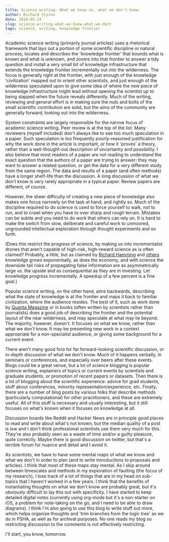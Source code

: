 ```yaml
---
title: Science writing: What we know vs. what we don't know
author: Richard Styron
date: 2018-05-24
slug: science-writing-what-we-know-what-we-dont
tags: science, writing, knowledge frontier
---
```


Academic science writing (primarily journal articles) uses a rhetorical 
framework that lays out a portion of some scientific discipline or natural 
process, locates and describes the 'knowledge frontier' that bounds what is 
known and what is unknown, and zooms into that frontier to answer a tidy 
question and install a very small bit of knowledge infrastructure that extends 
the knowledge frontier incrementally out into the wilderness. The focus is 
generally right at the frontier, with just enough of the knowledge 
'civilization' mapped out to orient other scientists, and just enough of the 
wilderness speculated upon to give some idea of where the new piece of 
knowledge infrastructure might lead without opening the scientist up to being 
slapped when the future reveals differently. Much of the writing, reviewing and 
general effort is in making sure the nuts and bolts of the small scientific 
contribution are solid, but the aims of the community are generally forward, 
looking out into the wilderness. 

System constraints are largely responsible for the narrow focus of academic 
science writing. Peer review is at the top of the list: Many reviewers (myself 
included) don't always like to see too much speculation in a paper. Such 
speculation is too frequently poorly-reasoned justification for why the work 
done in the article is important, or how it 'proves' a theory, rather than a 
well-thought-out description of uncertainty and possibility. I also believe 
that most readers of a paper are not reading to understand the exact question 
that the authors of a paper are trying to answer; they may want to answer a 
related question, or get the data for a very different study from the same 
region. The data and results of a paper (and often methods) have a longer 
shelf-life than the discussion. A long discussion of what we don't know is very 
rarely appropriate in a typical paper. Review papers are different, of course.

However, the sheer difficulty of creating a new piece of knowledge also makes 
one focus narrowly on the task at hand, and rightly so. Much of the discipline 
required to do science is used to force yourself to walk, not to run, and to 
crawl when you have to over sharp and rough terrain. Mistakes can be subtle and 
you need to do work that others can rely on. It is hard to make the switch from 
slow, deliberate and careful work to unmoored, ungrounded intellectual 
exploration through thought experiments and so forth.

(Does this restrict the progress of science, by making us into incrementalist 
drones that aren't capable of high-risk, high-reward science as is often 
claimed? Probably, a little, but as claimed by [Richard 
Hamming](http://www.cs.virginia.edu/~robins/YouAndYourResearch.html) and 
[others](https://marginalrevolution.com/?s=hamming) knowledge grows 
exponentially, as does the economy, and with science the downside tail risks of 
propagating false information are as asymmetrically large vs. the upside and as 
consequential as they are in investing. Let knowledge progress incrementally. A 
speedup of a few percent is a fine goal.)

Popular science writing, on the other hand, aims backwards, describing what the
state of knowledge is at the frontier and maps it back to familiar 
civilization, where the audience resides. The best of it, such as work done by 
[Quanta Magazine](quatamagazine.org) or in books (often written by scientists 
rather than journalists) does a good job of describing the frontier and the 
potential layout of the near wilderness, and may speculate at what may lie 
beyond. The majority, however, doesn't. It focuses on what we know, rather than 
what we don't know. It may be presenting new work in a context appropriate for 
a non-specialist audience, or giving some background for a current event.

There aren't many good fora for far forward-looking scientific discussion, or 
in-depth discussion of what we don't know. Much of it happens verbally, in 
seminars or conferences, and especially over beers after these events. Blogs 
could be a great venue, but a lot of science blogging is popular science 
writing, explainers of topics or current events by scientists and graduate 
students, or promotion of recent papers or datasets. Then there is a lot of 
blogging about the scientific experience: advice for grad students, stuff about 
conferences, minority representation/experience, etc. Finally, there are a 
number of blog posts by various folks that describe methods (particularly 
computational) for other practitioners, and these are extremely useful. All of 
this stuff is necessary and usually interesting, but it still focuses on what's 
known when it focuses on knowledge at all.

Discussion boards like Reddit and Hacker News are in principle good places to 
read and write about what's not known, but the median quality of a post is low 
and I don't think professional scientists use them very much for this. They're 
also probably seen as a waste of time and/or a guilty pleasure, quite 
correctly. Maybe there is good discussion on twitter, but that's a terrible 
forum for nuance and detail and I avoid it.

As scientists, we have to have some mental maps of what we know and what we 
don't in order to plan (and to write introducitons to proposals and articles). 
I think that most of these maps stay mental. As I skip around between 
timescales and methods in my exploration of faulting (the focus of my 
research), I lose track of a lot of things that are in my head on sub-topics 
that I haven't worked in a few years. I think that the benefits of 
instantiating thoughts on what we don't know are probably great, but it's 
obviously difficult to lay this out with specificity. I have started to keep 
detailed digital notes (currently using org-mode but it's a non-starter on iOS, 
a problem for note-taking on the go, and I need to be able to draw diagrams). I 
think I'm also going to use this blog to write stuff out more, which helps 
organize thoughts and 'trim branches from the logic tree' as we do in PSHA, as 
well as for archival purposes. No one reads my blog so restricting discussion 
to the comments is not effectively restricting.

I'll start, you know, tomorrow.

